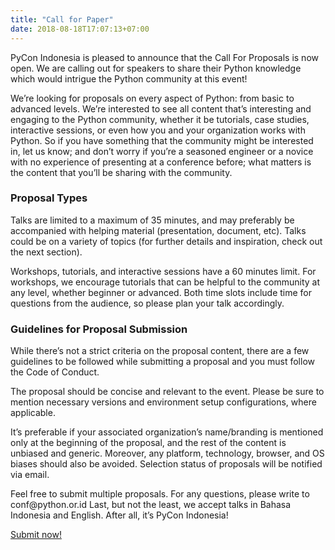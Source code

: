 ```yaml
---
title: "Call for Paper"
date: 2018-08-18T17:07:13+07:00
---
```


<p>PyCon Indonesia is pleased to announce that the Call For Proposals is now open. We are calling out for speakers to share their Python knowledge which would intrigue the Python community at this event!</p>
<p>We’re looking for proposals on every aspect of Python: from basic to advanced levels. We’re interested to see all content that’s interesting and engaging to the Python community, whether it be tutorials, case studies, interactive sessions, or even how you and your organization works with Python. So if you have something that the community might be interested in, let us know; and don’t worry if you’re a seasoned engineer or a novice with no experience of presenting at a conference before; what matters is the content that you’ll be sharing with the community.</p>

### Proposal Types
<p>Talks are limited to a maximum of 35 minutes, and may preferably be accompanied with helping material (presentation, document, etc). Talks could be on a variety of topics (for further details and inspiration, check out the next section).<p>

<p>Workshops, tutorials, and interactive sessions have a 60 minutes limit. For workshops, we encourage tutorials that can be helpful to the community at any level, whether beginner or advanced. Both time slots include time for questions from the audience, so please plan your talk accordingly.</p>

### Guidelines for Proposal Submission
<p>While there’s not a strict criteria on the proposal content, there are a few guidelines to be followed while submitting a proposal and you must follow the Code of Conduct.</p>
<p>The proposal should be concise and relevant to the event. Please be sure to mention necessary versions and environment setup configurations, where applicable.</p>
<p>It’s preferable if your associated organization’s name/branding is mentioned only at the beginning of the proposal, and the rest of the content is unbiased and generic. Moreover, any platform, technology, browser, and OS biases should also be avoided. Selection status of proposals will be notified via email.</p>
<p>Feel free to submit multiple proposals. For any questions, please write to conf@python.or.id Last, but not the least, we accept talks in Bahasa Indonesia and English. After all, it’s PyCon Indonesia!</p>

<p><a class="button" target="_blank" href="https://www.papercall.io/pyconid2018">Submit now!</a></p>